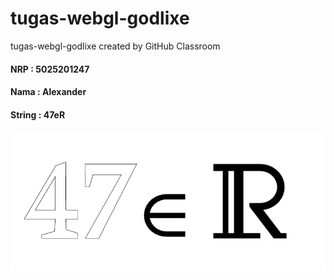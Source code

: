 # tugas-webgl-godlixe
tugas-webgl-godlixe created by GitHub Classroom

#### NRP : 5025201247
#### Nama  : Alexander
#### String : 47eR

![47eR](https://github.com/cg20221d/tugas-webgl-godlixe/blob/main/Screenshot%20from%202022-09-18%2017-47-16.png?raw=true)
